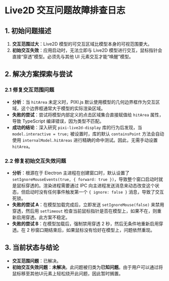 # Live2D 交互问题故障排查日志

## 1. 初始问题描述
1.  **交互范围过大**：Live2D 模型的可交互区域比模型本身的可视范围要大。
2.  **初始交互失效**：应用启动时，无法立即与 Live2D 模型进行交互，鼠标指针会直接“穿透”模型。必须先与其他 UI 元素交互才能“唤醒”模型。

## 2. 解决方案探索与尝试

### 2.1 修复交互范围问题
*   **分析**：当 `hitArea` 未定义时，PIXI.js 默认使用模型的几何边界框作为交互区域，这个边界框通常大于模型的实际渲染区域。
*   **失败的尝试**：尝试将模型内部定义的点击区域集合直接赋值给 `hitArea` 属性，导致 TypeScript 编译错误，因为类型不匹配。
*   **成功的结论**：深入研究 `pixi-live2d-display` 库的行为后发现，当 `model.interactive = true;` 被设置时，库的默认 `containsPoint` 方法会自动使用 `internalModel.hitAreas` 进行精确的命中测试。因此，无需手动设置 `hitArea`。

### 2.2 修复初始交互失效问题
*   **分析**：根源在于 Electron 主进程在创建窗口时，默认设置了 `setIgnoreMouseEvents(true, { forward: true })`，导致整个窗口启动时就是鼠标穿透的。渲染进程需要通过 IPC 向主进程发送消息来动态改变这个状态，但启动时没有任何事件触发第一个 `{ ignore: false }` 消息，导致了交互死锁。
*   **失败的尝试 A**：在模型加载完成后，立即发送 `setIgnoreMouse(false)` 来禁用穿透，然后用 `setTimeout` 检查当前鼠标指针是否在模型上，如果不在，则重新启用穿透。此方案不稳定。
*   **失败的尝试 B**：在模型加载后，强制禁用穿透 2 秒，然后无条件地重新启用穿透。在 2 秒窗口期结束后，如果鼠标没有恰好在模型上，问题依然重现。

## 3. 当前状态与结论
*   **交互范围问题**：已解决。
*   **初始交互失效问题**：**未解决**。此问题被归类为**已知问题**。由于用户可以通过将鼠标移至其他UI元素上轻松绕开此问题，因此暂时搁置。
